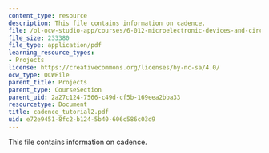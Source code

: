 ```yaml
---
content_type: resource
description: This file contains information on cadence.
file: /ol-ocw-studio-app/courses/6-012-microelectronic-devices-and-circuits-fall-2005/e72e94518fc2b1245b40606c586c03d9_cadence_tutorial2.pdf
file_size: 233380
file_type: application/pdf
learning_resource_types:
- Projects
license: https://creativecommons.org/licenses/by-nc-sa/4.0/
ocw_type: OCWFile
parent_title: Projects
parent_type: CourseSection
parent_uid: 2a27c124-7566-c49d-cf5b-169eea2bba33
resourcetype: Document
title: cadence_tutorial2.pdf
uid: e72e9451-8fc2-b124-5b40-606c586c03d9
---
```

This file contains information on cadence.